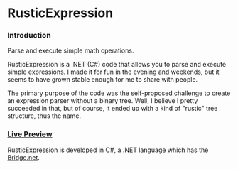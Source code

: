 # RusticExpression

### Introduction

Parse and execute simple math operations.

RusticExpression is a .NET (C#) code that allows you to parse and execute simple expressions. I made it for fun in the evening and weekends, but it seems to have grown stable enough for me to share with people.
		
The primary purpose of the code was the self-proposed challenge to create an expression parser without a binary tree. Well, I believe I pretty succeeded in that, but of course, it ended up with a kind of "rustic" tree structure, thus the name.

### [Live Preview](https://ezaca.github.io/rustic-expression/)

RusticExpression is developed in C#, a .NET language which has the [Bridge.net](https://bridge.net/).

